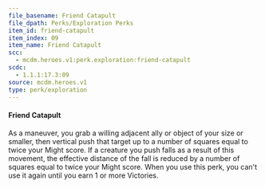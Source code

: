 ```yaml
---
file_basename: Friend Catapult
file_dpath: Perks/Exploration Perks
item_id: friend-catapult
item_index: 09
item_name: Friend Catapult
scc:
  - mcdm.heroes.v1:perk.exploration:friend-catapult
scdc:
  - 1.1.1:17.3:09
source: mcdm.heroes.v1
type: perk/exploration
---
```


#### Friend Catapult

As a maneuver, you grab a willing adjacent ally or object of your size or smaller, then vertical push that target up to a number of squares equal to twice your Might score. If a creature you push falls as a result of this movement, the effective distance of the fall is reduced by a number of squares equal to twice your Might score. When you use this perk, you can't use it again until you earn 1 or more Victories.
